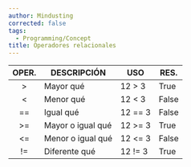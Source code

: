 ```yaml
---
author: Mindusting
corrected: false
tags:
  - Programming/Concept
title: Operadores relacionales
---
```


| OPER. | DESCRIPCIÓN       | USO       | RES.  |
|:-----:|-------------------|-----------|-------|
|   >   | Mayor qué         | 12 > 3    | True  |
|   <   | Menor qué         | 12 < 3    | False |
| \=\=  | Igual qué         | 12 \=\= 3 | False |
|  >\=  | Mayor o igual qué | 12 >\= 3  | True  |
|  <\=  | Menor o igual qué | 12 <\= 3  | False |
|  !\=  | Diferente qué     | 12 !\= 3  | True  |
